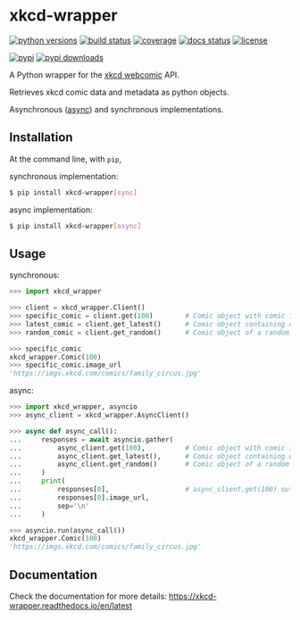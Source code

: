 # xkcd-wrapper
[![python versions](https://img.shields.io/pypi/pyversions/xkcd-wrapper "supported python versions")](https://pypi.org/project/xkcd-wrapper)
[![build status](https://github.com/Kronopt/xkcd-wrapper/workflows/CI/badge.svg "build status")](https://github.com/Kronopt/xkcd-wrapper/actions?query=workflow%3ACI)
[![coverage](https://codecov.io/gh/Kronopt/xkcd-wrapper/branch/master/graph/badge.svg "code coverage")](https://codecov.io/gh/Kronopt/xkcd-wrapper)
[![docs status](https://readthedocs.org/projects/xkcd-wrapper/badge/?version=latest "documentation build status")](https://xkcd-wrapper.readthedocs.io/en/latest/)
[![license](https://img.shields.io/pypi/l/xkcd-wrapper "license")](https://github.com/Kronopt/xkcd-wrapper/blob/master/LICENSE)

[![pypi](https://img.shields.io/pypi/v/xkcd-wrapper "pypi package")](https://pypi.org/project/xkcd-wrapper)
[![pypi downloads](https://img.shields.io/pypi/dm/xkcd-wrapper "pypi downloads")](https://pypi.org/project/xkcd-wrapper)

A Python wrapper for the [xkcd webcomic](https://xkcd.com/) API.

Retrieves xkcd comic data and metadata as python objects.

Asynchronous ([async](https://docs.python.org/3/library/asyncio.html)) and synchronous implementations.

## Installation
At the command line, with `pip`,

synchronous implementation:
```sh
$ pip install xkcd-wrapper[sync]
```

async implementation:
```sh
$ pip install xkcd-wrapper[async]
```

## Usage

synchronous:
```python
>>> import xkcd_wrapper

>>> client = xkcd_wrapper.Client()
>>> specific_comic = client.get(100)        # Comic object with comic 100 data
>>> latest_comic = client.get_latest()      # Comic object containing data of the latest xkcd comic
>>> random_comic = client.get_random()      # Comic object of a random comic

>>> specific_comic
xkcd_wrapper.Comic(100)
>>> specific_comic.image_url
'https://imgs.xkcd.com/comics/family_circus.jpg'
```

async:
```python
>>> import xkcd_wrapper, asyncio
>>> async_client = xkcd_wrapper.AsyncClient()

>>> async def async_call():
...     responses = await asyncio.gather(
...         async_client.get(100),          # Comic object with comic 100 data
...         async_client.get_latest(),      # Comic object containing data of the latest xkcd comic
...         async_client.get_random()       # Comic object of a random comic
...     )
...     print(
...         responses[0],                   # async_client.get(100) output
...         responses[0].image_url,
...         sep='\n'
...     )

>>> asyncio.run(async_call())
xkcd_wrapper.Comic(100)
'https://imgs.xkcd.com/comics/family_circus.jpg'
```

## Documentation
Check the documentation for more details: https://xkcd-wrapper.readthedocs.io/en/latest
